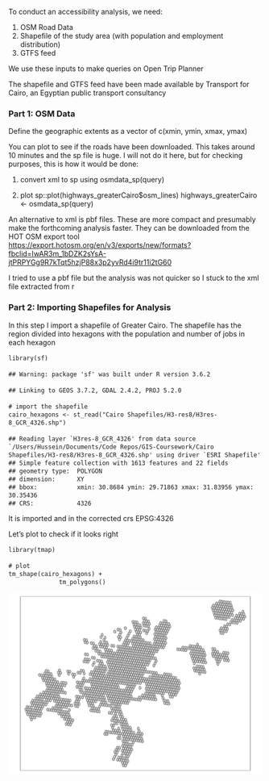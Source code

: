 To conduct an accessibility analysis, we need:  
1) OSM Road Data  
2) Shapefile of the study area (with population and employment
distribution)  
3) GTFS feed

We use these inputs to make queries on Open Trip Planner

The shapefile and GTFS feed have been made available by Transport for
Cairo, an Egyptian public transport consultancy

### Part 1: OSM Data

Define the geographic extents as a vector of c(xmin, ymin, xmax, ymax)

You can plot to see if the roads have been downloaded. This takes around
10 minutes and the sp file is huge. I will not do it here, but for
checking purposes, this is how it would be done:

1.  convert xml to sp using osmdata\_sp(query)

2.  plot sp::plot(highways\_greaterCairo$osm\_lines)
    highways\_greaterCairo &lt;- osmdata\_sp(query)

An alternative to xml is pbf files. These are more compact and
presumably make the forthcoming analysis faster. They can be downloaded
from the HOT OSM export tool
<a href="https://export.hotosm.org/en/v3/exports/new/formats?fbclid=IwAR3m_1bDZK2sYsA-jtPRPYGg9R7kTqt5hzjP88x3p2yvRd4i9tr11i2tG60" class="uri">https://export.hotosm.org/en/v3/exports/new/formats?fbclid=IwAR3m_1bDZK2sYsA-jtPRPYGg9R7kTqt5hzjP88x3p2yvRd4i9tr11i2tG60</a>

I tried to use a pbf file but the analysis was not quicker so I stuck to
the xml file extracted from r

### Part 2: Importing Shapefiles for Analysis

In this step I import a shapefile of Greater Cairo. The shapefile has
the region divided into hexagons with the population and number of jobs
in each hexagon

    library(sf)

    ## Warning: package 'sf' was built under R version 3.6.2

    ## Linking to GEOS 3.7.2, GDAL 2.4.2, PROJ 5.2.0

    # import the shapefile
    cairo_hexagons <- st_read("Cairo Shapefiles/H3-res8/H3res-8_GCR_4326.shp")

    ## Reading layer `H3res-8_GCR_4326' from data source `/Users/Hussein/Documents/Code Repos/GIS-Coursework/Cairo Shapefiles/H3-res8/H3res-8_GCR_4326.shp' using driver `ESRI Shapefile'
    ## Simple feature collection with 1613 features and 22 fields
    ## geometry type:  POLYGON
    ## dimension:      XY
    ## bbox:           xmin: 30.8684 ymin: 29.71863 xmax: 31.83956 ymax: 30.35436
    ## CRS:            4326

It is imported and in the corrected crs EPSG:4326

Let’s plot to check if it looks right

    library(tmap)

    # plot
    tm_shape(cairo_hexagons) +
                  tm_polygons()

![](webpage-test_files/figure-markdown_strict/unnamed-chunk-2-1.png)
